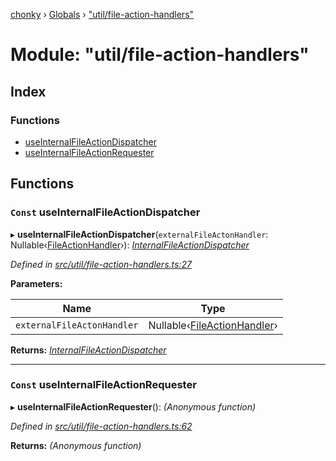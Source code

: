[chonky](../README.md) › [Globals](../globals.md) › ["util/file-action-handlers"](_util_file_action_handlers_.md)

# Module: "util/file-action-handlers"

## Index

### Functions

* [useInternalFileActionDispatcher](_util_file_action_handlers_.md#const-useinternalfileactiondispatcher)
* [useInternalFileActionRequester](_util_file_action_handlers_.md#const-useinternalfileactionrequester)

## Functions

### `Const` useInternalFileActionDispatcher

▸ **useInternalFileActionDispatcher**(`externalFileActonHandler`: Nullable‹[FileActionHandler](_types_file_actions_types_.md#fileactionhandler)›): *[InternalFileActionDispatcher](_types_file_actions_types_.md#internalfileactiondispatcher)*

*Defined in [src/util/file-action-handlers.ts:27](https://github.com/TimboKZ/Chonky/blob/b63f6c0/src/util/file-action-handlers.ts#L27)*

**Parameters:**

Name | Type |
------ | ------ |
`externalFileActonHandler` | Nullable‹[FileActionHandler](_types_file_actions_types_.md#fileactionhandler)› |

**Returns:** *[InternalFileActionDispatcher](_types_file_actions_types_.md#internalfileactiondispatcher)*

___

### `Const` useInternalFileActionRequester

▸ **useInternalFileActionRequester**(): *(Anonymous function)*

*Defined in [src/util/file-action-handlers.ts:62](https://github.com/TimboKZ/Chonky/blob/b63f6c0/src/util/file-action-handlers.ts#L62)*

**Returns:** *(Anonymous function)*
